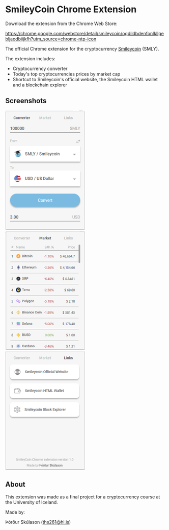 # SmileyCoin Chrome Extension

Download the extension from the Chrome Web Store:

https://chrome.google.com/webstore/detail/smileycoin/ogdildbdenfonlkllgebljaodbiijkfh?utm_source=chrome-ntp-icon

The official Chrome extension for the cryptocurrency [Smileycoin](https://smileyco.in/#/) (SMLY). 

The extension includes:
- Cryptocurrency converter
- Today's top cryptocurrencies prices by market cap
- Shortcut to Smileycoin's official website, the Smileycoin HTML wallet and a blockchain explorer

## Screenshots
<p>
  <img src="./screenshots/converter.PNG" style="margin-right: 1rem" width="250"/>
  <img src="./screenshots/market.PNG" style="margin-right: 1rem" width="250"/> 
  <img src="./screenshots/links.PNG" width="250"/>
</p>

## About

This extension was made as a final project for a cryptocurrency course at the University of Iceland.

Made by:

Þórður Skúlason (ths261@hi.is)